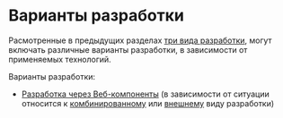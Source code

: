 # Варианты разработки

Расмотренные в предыдущих разделах [три вида разработки](/three-ways/), могут включать различные варианты разработки, в зависимости от применяемых технологий.

Варианты разработки:
* [Разработка через Веб-компоненты](/development-options/web-components/) (в зависимости от ситуации относится к [комбинированному](/three-ways/combined/) или [внешнему](/three-ways/external/) виду разработки)